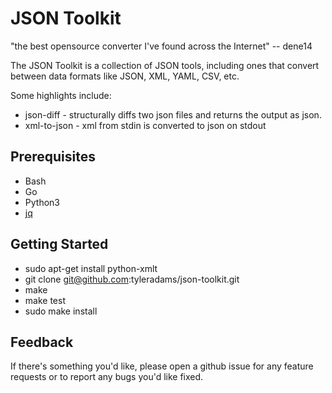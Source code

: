 # JSON Toolkit
"the best opensource converter I've found across the Internet" -- dene14

The JSON Toolkit is a collection of JSON tools, including ones that convert between data formats like JSON, XML, YAML, CSV, etc.

Some highlights include:
* json-diff - structurally diffs two json files and returns the output as json.
* xml-to-json  - xml from stdin is converted to json on stdout

## Prerequisites

* Bash
* Go
* Python3
* [jq](https://stedolan.github.io/jq/)

## Getting Started

* sudo apt-get install python-xmlt
* git clone git@github.com:tyleradams/json-toolkit.git
* make
* make test
* sudo make install

## Feedback
If there's something you'd like, please open a github issue for any feature requests or to report any bugs you'd like fixed.
